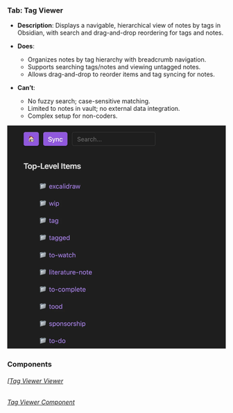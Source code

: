 

### Tab: Tag Viewer

- **Description**: Displays a navigable, hierarchical view of notes by tags in Obsidian, with search and drag-and-drop reordering for tags and notes.

- **Does**:

    - Organizes notes by tag hierarchy with breadcrumb navigation.
    - Supports searching tags/notes and viewing untagged notes.
    - Allows drag-and-drop to reorder items and tag syncing for notes.

- **Can’t**:

    - No fuzzy search; case-sensitive matching.
    - Limited to notes in vault; no external data integration.
    - Complex setup for non-coders.


![tag_viewer.webp](/_RESOURCES/IMAGES/tag_viewer.webp)



### Components


###### [[Tag Viewer Viewer](D.q.tagviewer.viewer.md)

###### [Tag Viewer Component](D.q.tagviewer.component.md)